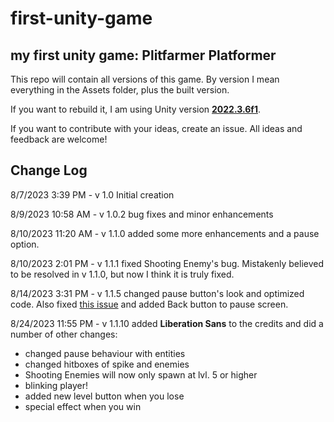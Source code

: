 # first-unity-game

## my first unity game: Plitfarmer Platformer

This repo will contain all versions of this game.
By version I mean everything in the Assets folder, plus the built version.

If you want to rebuild it, I am using Unity version [**2022.3.6f1**](https://unity.com/releases/editor/whats-new/2022.3.6).

If you want to contribute with your ideas, create an issue. All ideas and feedback are welcome!

## Change Log

8/7/2023 3:39 PM - v 1.0 Initial creation

8/9/2023 10:58 AM - v 1.0.2 bug fixes and minor enhancements

8/10/2023 11:20 AM - v 1.1.0 added some more enhancements and a pause option.

8/10/2023 2:01 PM - v 1.1.1 fixed Shooting Enemy's bug. Mistakenly believed to be resolved in v 1.1.0, but now I think it is truly fixed.

8/14/2023 3:31 PM - v 1.1.5 changed pause button's look and optimized code. Also fixed [this issue](https://github.com/meowdog011011/first-unity-game/issues/2) and added Back button to pause screen.

8/24/2023 11:55 PM - v 1.1.10 added **Liberation Sans** to the credits and did a number of other changes:
- changed pause behaviour with entities
- changed hitboxes of spike and enemies
- Shooting Enemies will now only spawn at lvl. 5 or higher
- blinking player!
- added new level button when you lose
- special effect when you win